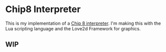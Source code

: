 # Chip8 Interpreter
This is my implementation of a [Chip 8 interpreter](https://en.wikipedia.org/wiki/CHIP-8). I'm making this with the Lua scripting language and the Love2d Framework for graphics.

## WIP